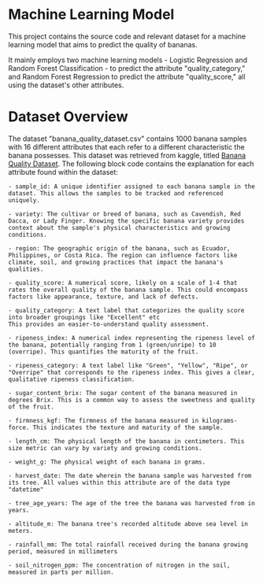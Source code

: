 # Machine Learning Model

This project contains the source code and relevant dataset for a machine learning model that aims to predict the quality of bananas. 

It mainly employs two machine learning models - Logistic Regression and Random Forest Classification - to predict the attribute "quality_category," and Random Forest Regression to predict the attribute "quality_score," all using the dataset's other attributes.

# Dataset Overview

The dataset "banana_quality_dataset.csv" contains 1000 banana samples with 16 different attributes that each refer to a different characteristic the banana possesses. This dataset was retrieved from kaggle, titled [Banana Quality Dataset](https://www.kaggle.com/datasets/mrmars1010/banana-quality-dataset). The following block code contains the explanation for each attribute found within the dataset:
```
- sample_id: A unique identifier assigned to each banana sample in the dataset. This allows the samples to be tracked and referenced uniquely.

- variety: The cultivar or breed of banana, such as Cavendish, Red Dacca, or Lady Finger. Knowing the specific banana variety provides context about the sample's physical characteristics and growing conditions.

- region: The geographic origin of the banana, such as Ecuador, Philippines, or Costa Rica. The region can influence factors like climate, soil, and growing practices that impact the banana's qualities.

- quality_score: A numerical score, likely on a scale of 1-4 that rates the overall quality of the banana sample. This could encompass factors like appearance, texture, and lack of defects.

- quality_category: A text label that categorizes the quality score into broader groupings like "Excellent" etc
This provides an easier-to-understand quality assessment.

- ripeness_index: A numerical index representing the ripeness level of the banana, potentially ranging from 1 (green/unripe) to 10 (overripe). This quantifies the maturity of the fruit.

- ripeness_category: A text label like "Green", "Yellow", "Ripe", or "Overripe" that corresponds to the ripeness index. This gives a clear, qualitative ripeness classification.

- sugar_content_brix: The sugar content of the banana measured in degrees Brix. This is a common way to assess the sweetness and quality of the fruit.

- firmness_kgf: The firmness of the banana measured in kilograms-force. This indicates the texture and maturity of the sample.

- length_cm: The physical length of the banana in centimeters. This size metric can vary by variety and growing conditions.

- weight_g: The physical weight of each banana in grams.

- harvest_date: The date wherein the banana sample was harvested from its tree. All values within this attribute are of the data type "datetime"

- tree_age_years: The age of the tree the banana was harvested from in years.

- altitude_m: The banana tree's recorded altitude above sea level in meters.

- rainfall_mm: The total rainfall received during the banana growing period, measured in millimeters

- soil_nitrogen_ppm: The concentration of nitrogen in the soil, measured in parts per million.